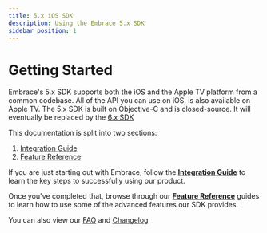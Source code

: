 ```yaml
---
title: 5.x iOS SDK
description: Using the Embrace 5.x SDK
sidebar_position: 1
---
```


# Getting Started

Embrace's 5.x SDK supports both the iOS and the Apple TV platform from a common codebase. All of the API you can use on iOS, is also available on Apple TV. The 5.x SDK is built on Objective-C and is closed-source. It will eventually be replaced by the [6.x SDK](./../open-source/)

This documentation is split into two sections:

1. [Integration Guide](./integration/)
2. [Feature Reference](./features/)

If you are just starting out with Embrace, follow the [**Integration Guide**](./integration/) to learn the key steps to successfully using our product.

Once you've completed that, browse through our [**Feature Reference**](./features/) guides to learn how to use some of the advanced features our SDK provides.

You can also view our [FAQ](/ios/faq/) and [Changelog](/ios/changelog/)